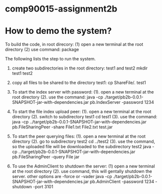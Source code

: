 # comp90015-assignment2b

# How to demo the system?

To build the code, in root direcory:
	(1) open a new terminal at the root directory
	(2) use command: package

The following lists the step to run the system.

1. create two subdirectories in the root directory: test1 and test2
	 mkdir test1 test2

2. copy all files to be shared to the directory test1: 
		cp ShareFile/*.* test1

3. To start the index server with password:
	(1). open a new terminal at the root directory
	(2). use the command:
		java -cp ./target/pb2b-0.0.1-SNAPSHOT-jar-with-dependencies.jar pb.IndexServer -password 1234

4. To start the file index upload peer:
	(1). open a new terminal at the root directory
	(2). switch to subdirectory test1
		cd test1
	(3). use the command:
		java -cp ../target/pb2b-0.0.1-SNAPSHOT-jar-with-dependencies.jar pb.FileSharingPeer -share File1.txt File2.txt test.jar

5. To start the peer querying files:
	(1). open a new terminal at the root directory
	(2). go to subdirectory test2
		cd ../test2
	(3). use the command, so the uploaded file will be downloaded to the subdirectory test2
		java -cp ../target/pb2b-0.0.1-SNAPSHOT-jar-with-dependencies.jar pb.FileSharingPeer -query File jar
   
6. To use the AdminClient to shutdown the server:
	(1) open a new terminal at the root directory
	(2). use command, this will gentally shutdown the server. other options are -force or -vader
		java -cp ./target/pb2b-0.0.1-SNAPSHOT-jar-with-dependencies.jar pb.AdminClient -password 1234 -shutdown -port 3101
